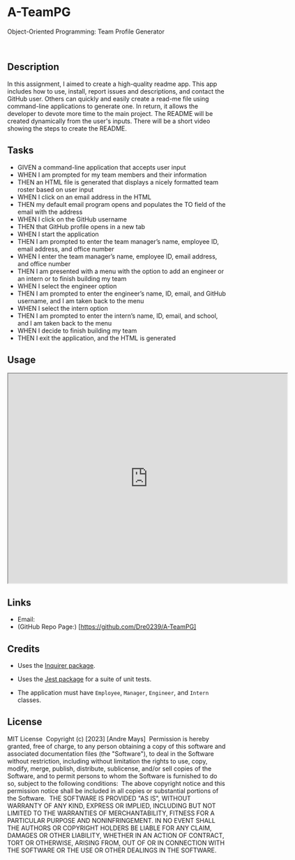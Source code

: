 # A-TeamPG

Object-Oriented Programming: Team Profile Generator

​

## Description

In this assignment, I aimed to create a high-quality readme app. This app includes how to use, install, report issues and descriptions, and contact the GitHub user. Others can quickly and easily create a read-me file using command-line applications to generate one. In return, it allows the developer to devote more time to the main project. The README will be created dynamically from the user's inputs. There will be a short video showing the steps to create the README.
​

## Tasks

- GIVEN a command-line application that accepts user input
- WHEN I am prompted for my team members and their information
- THEN an HTML file is generated that displays a nicely formatted team roster based on user input
- WHEN I click on an email address in the HTML
- THEN my default email program opens and populates the TO field of the email with the address
- WHEN I click on the GitHub username
- THEN that GitHub profile opens in a new tab
- WHEN I start the application
- THEN I am prompted to enter the team manager’s name, employee ID, email address, and office number
- WHEN I enter the team manager’s name, employee ID, email address, and office number
- THEN I am presented with a menu with the option to add an engineer or an intern or to finish building my team
- WHEN I select the engineer option
- THEN I am prompted to enter the engineer’s name, ID, email, and GitHub username, and I am taken back to the menu
- WHEN I select the intern option
- THEN I am prompted to enter the intern’s name, ID, email, and school, and I am taken back to the menu
- WHEN I decide to finish building my team
- THEN I exit the application, and the HTML is generated
  ​

## Usage

<iframe src="https://drive.google.com" width="640" height="480"></iframe>

## Links

- Email:
- (​GitHub Repo Page:) [https://github.com/Dre0239/A-TeamPG]

## Credits

- Uses the [Inquirer package](https://www.npmjs.com/package/inquirer/v/8.2.4).

- Uses the [Jest package](https://www.npmjs.com/package/jest) for a suite of unit tests.

- The application must have `Employee`, `Manager`, `Engineer`, and `Intern` classes.

## License

​MIT License
​
Copyright (c) [2023] [Andre Mays]
​
Permission is hereby granted, free of charge, to any person obtaining a copy
of this software and associated documentation files (the "Software"), to deal
in the Software without restriction, including without limitation the rights
to use, copy, modify, merge, publish, distribute, sublicense, and/or sell
copies of the Software, and to permit persons to whom the Software is
furnished to do so, subject to the following conditions:
​
The above copyright notice and this permission notice shall be included in all
copies or substantial portions of the Software.
​
THE SOFTWARE IS PROVIDED "AS IS", WITHOUT WARRANTY OF ANY KIND, EXPRESS OR
IMPLIED, INCLUDING BUT NOT LIMITED TO THE WARRANTIES OF MERCHANTABILITY,
FITNESS FOR A PARTICULAR PURPOSE AND NONINFRINGEMENT. IN NO EVENT SHALL THE
AUTHORS OR COPYRIGHT HOLDERS BE LIABLE FOR ANY CLAIM, DAMAGES OR OTHER
LIABILITY, WHETHER IN AN ACTION OF CONTRACT, TORT OR OTHERWISE, ARISING FROM,
OUT OF OR IN CONNECTION WITH THE SOFTWARE OR THE USE OR OTHER DEALINGS IN THE
SOFTWARE.
